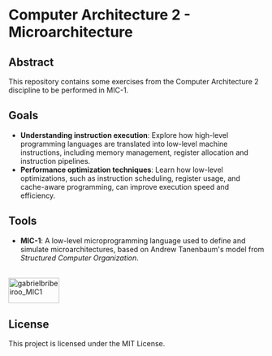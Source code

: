 # Computer Architecture 2 - Microarchitecture

## Abstract
This repository contains some exercises from the Computer Architecture 2 discipline to be performed in MIC-1.

## Goals
- **Understanding instruction execution**: Explore how high-level programming languages are translated into low-level machine instructions, including memory management, register allocation and instruction pipelines.
- **Performance optimization techniques**: Learn how low-level optimizations, such as instruction scheduling, register usage, and cache-aware programming, can improve execution speed and efficiency.

## Tools
- **MIC-1**: A low-level microprogramming language used to define and simulate microarchitectures, based on Andrew Tanenbaum's model from *Structured Computer Organization*.

<div style="display: inline_block"><br> 
  <img align = "top" alt = "gabrielbribeiroo_MIC1" height = "50" width = "100" src="https://img.shields.io/badge/microarchitecture-%23000000.svg?style=for-the-badge&logo=processor&logoColor=white" />
</div>

## License
This project is licensed under the MIT License.

